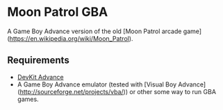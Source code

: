 # Moon Patrol GBA
A Game Boy Advance version of the old [Moon Patrol arcade game]
(https://en.wikipedia.org/wiki/Moon_Patrol).

## Requirements
- [DevKit Advance](http://devkitadv.sourceforge.net/)
- A Game Boy Advance emulator (tested with [Visual Boy Advance]
  (http://sourceforge.net/projects/vba/)) or other some way to run GBA games.
